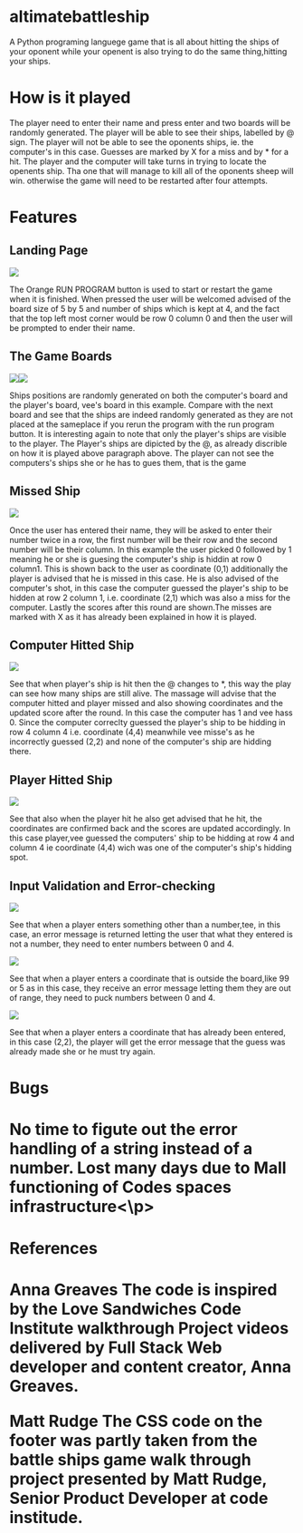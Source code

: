 <h1>altimatebattleship</h1>

<p>A Python programing languege game that is all about hitting the ships of your oponent while your openent is also trying to do the same thing,hitting your ships.</p>

<h1>How is it played</h1>

<p> The player need to enter their name and press enter and two boards will be randomly generated.  The player will be able to see their ships, labelled by @ sign.  The player will not be able to see the oponents ships, ie. the computer's in this case.   Guesses are marked by X for a miss and by * for a hit.  The player and  the computer will take turns in trying to locate the openents ship.  Tha one that will manage to kill all of the oponents sheep will win. otherwise the game will need to be restarted after four attempts.</p>

<h1>Features</h1>
<h2>Landing Page</h2>
<img src="landingpage.png">
<p> The Orange RUN PROGRAM button is used to start or restart the game when it is finished. When pressed the user will be welcomed advised of the board size of 5 by 5 and number of ships which is kept at 4, and the fact that the top left most corner would be row 0 column 0 and then the user will be prompted to ender their name.</p>
<h2>The Game Boards</h2>
<img src="gameboards.png"><img src="gameboard.png">
<p>Ships positions are randomly generated on both the computer's board and the player's board, vee's board in this example. Compare with the next board and see that the ships are indeed randomly generated as they are not placed at the sameplace if you rerun the program with the run program button. It is interesting again to note that only the player's ships are visible to the player. The Player's ships are dipicted by the @, as already discrible on how it is played above paragraph above.  The player can not see the computers's ships she or he has to gues them, that is the game</p>
<h2>Missed Ship</h2>
<img src="mis.png">
<p>Once the user has entered their name, they will be asked to enter their number twice in a row, the first number will be their row and the second number will be their column. In this example the user picked 0 followed by 1 meaning he or she is guesing the computer's ship is hiddin at row 0 column1. This is shown back to the user as coordinate (0,1) additionally the player is advised that he is missed in this case.  He is also advised of the computer's shot, in this case the computer guessed the player's ship to be hidden at row 2 column 1, i.e. coordinate (2,1) which was also a miss for the computer. Lastly the scores after this round are shown.The misses are marked with X as it has already been explained in how it is played.</p>
<h2>Computer Hitted Ship</h2>
<img src="computerhit.png">
<p>See that when player's ship is hit then the @ changes to *, this way the play can see how many ships are still alive. The massage will advise that the computer hitted and player missed and also showing coordinates and the updated score after the round. In this case the computer has 1 and vee hass 0. Since the computer correclty guessed the player's ship to be hidding in row 4 column 4 i.e. coordinate (4,4) meanwhile vee misse's as he incorrectly guessed (2,2) and none of the computer's ship are hidding there.</p>
<h2>Player Hitted Ship</h2>
<img src="veehitted.png">
<p>See that also when the player hit he also get advised that he hit, the coordinates are confirmed back and the scores are updated accordingly. In this case player,vee guessed the computers' ship to be hidding at row 4 and column 4 ie coordinate (4,4) wich was one of the computer's ship's hidding spot. </p>
<h2>Input Validation and Error-checking</h2>
<img src="notanumber.png">
<p>See that when a player enters something other than a number,tee, in this case, an error message is returned letting the user that what they entered is not a number, they need to enter numbers between 0 and 4. </p>
<img src="rangeout.png">
<p>See that when a player enters a coordinate that is outside the board,like 99 or 5 as in this case, they receive an error message letting them they are out of range, they need to puck numbers between 0 and 4.</p>
<img src="sameguess.png">
<p>See that when a player enters a coordinate that has already been entered, in this case (2,2), the player will get the error message that the guess was already made she or he must try again.</p>






<h1>Bugs<h1>
<p>No time to figute out the error handling of a string instead of a number. Lost many days due to Mall functioning of Codes spaces infrastructure<\p>












<h1>References<h1>

Anna Greaves
The code is inspired by the Love Sandwiches Code Institute walkthrough Project videos delivered by Full Stack Web developer and content creator, Anna Greaves.

Matt Rudge
The CSS code on the footer was partly taken from the battle ships game walk through project presented by Matt Rudge, Senior Product Developer at code institude.